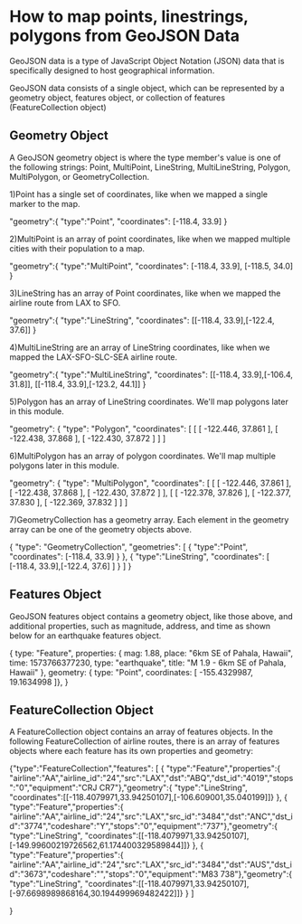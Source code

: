 # How to map points, linestrings, polygons from GeoJSON Data

GeoJSON data is a type of JavaScript Object Notation (JSON) data that is specifically designed to host geographical information.

GeoJSON data consists of a single object, which can be represented by a geometry object, features object, or collection of features (FeatureCollection object)

## Geometry Object

A GeoJSON geometry object is where the type member's value is one of the following strings: Point, MultiPoint, LineString, MultiLineString, Polygon, MultiPolygon, or GeometryCollection.

1)Point has a single set of coordinates, like when we mapped a single marker to the map.

"geometry":{
  "type":"Point",
  "coordinates": [-118.4, 33.9]
  }

2)MultiPoint is an array of point coordinates, like when we mapped multiple cities with their population to a map.

"geometry":{
  "type":"MultiPoint",
  "coordinates": [-118.4, 33.9], [-118.5, 34.0]
  }

3)LineString has an array of Point coordinates, like when we mapped the airline route from LAX to SFO.

"geometry":{
  "type":"LineString",
  "coordinates": [[-118.4, 33.9],[-122.4, 37.6]]
  }

4)MultiLineString are an array of LineString coordinates, like when we mapped the LAX-SFO-SLC-SEA airline route.

"geometry":{
  "type":"MultiLineString",
  "coordinates":
     [[-118.4, 33.9],[-106.4, 31.8]],
     [[-118.4, 33.9],[-123.2, 44.1]]
  }

5)Polygon has an array of LineString coordinates. We'll map polygons later in this module.

"geometry": {
   "type": "Polygon",
    "coordinates":
   [
    [ [ -122.446, 37.861 ], [ -122.438, 37.868 ], [ -122.430, 37.872 ] ]
   ]

6)MultiPolygon has an array of polygon coordinates. We'll map multiple polygons later in this module.

"geometry": {
   "type": "MultiPolygon",
   "coordinates": [
    [ [ -122.446, 37.861 ], [ -122.438, 37.868 ], [ -122.430, 37.872 ] ],
    [ [ -122.378, 37.826 ], [ -122.377, 37.830 ], [ -122.369, 37.832 ] ]
]

7)GeometryCollection has a geometry array. Each element in the geometry array can be one of the geometry objects above.

{
   "type": "GeometryCollection",
   "geometries": [
       {
         "type":"Point",
       "coordinates": [-118.4, 33.9]
      }
       },
       {
          "type":"LineString",
          "coordinates": [
             [-118.4, 33.9],[-122.4, 37.6]
           ]
       }
   ]
}

## Features Object

GeoJSON features object contains a geometry object, like those above, and additional properties, such as magnitude, address, and time as shown below for an earthquake features object.

{
    type: "Feature",
    properties: {
    mag: 1.88,
    place: "6km SE of Pahala, Hawaii",
    time: 1573766377230,
    type: "earthquake",
    title: "M 1.9 - 6km SE of Pahala, Hawaii"
    },
    geometry: {
    type: "Point",
    coordinates: [
    -155.4329987,
    19.1634998
    ]},
  }

## FeatureCollection Object

A FeatureCollection object contains an array of features objects. In the following FeatureCollection of airline routes, there is an array of features objects where each feature has its own properties and geometry:

{"type":"FeatureCollection","features":
[
  {
    "type":"Feature","properties":{
"airline":"AA","airline_id":"24","src":"LAX","dst":"ABQ","dst_id":"4019","stops":"0","equipment":"CRJ CR7"},"geometry":{
"type":"LineString",
"coordinates":[[-118.4079971,33.94250107],[-106.609001,35.040199]]}
},
{
"type":"Feature","properties":{
"airline":"AA","airline_id":"24","src":"LAX","src_id":"3484","dst":"ANC","dst_id":"3774","codeshare":"Y","stops":"0","equipment":"737"},"geometry":{
"type":"LineString",
"coordinates":[[-118.4079971,33.94250107],[-149.99600219726562,61.174400329589844]]}
  },
{
  "type":"Feature","properties":{
"airline":"AA","airline_id":"24","src":"LAX","src_id":"3484","dst":"AUS","dst_id":"3673","codeshare":"","stops":"0","equipment":"M83 738"},"geometry":{
"type":"LineString",
"coordinates":[[-118.4079971,33.94250107],[-97.6698989868164,30.194499969482422]]}
  }
]

}


